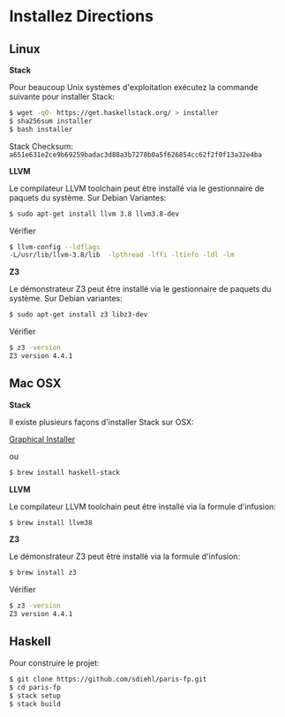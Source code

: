 Installez Directions
====================

Linux
-----

**Stack**

Pour beaucoup Unix systèmes d'exploitation exécutez la commande suivante pour installer Stack:

```bash
$ wget -qO- https://get.haskellstack.org/ > installer
$ sha256sum installer
$ bash installer
```

Stack Checksum: ``a651e631e2ce9b69259badac3d88a3b7278b0a5f626854cc62f2f0f13a32e4ba``

**LLVM**

Le compilateur LLVM toolchain peut être installé via le gestionnaire de paquets
du système. Sur Debian Variantes:

```bash
$ sudo apt-get install llvm 3.8 llvm3.8-dev
```

Vérifier

```bash
$ llvm-config --ldflags
-L/usr/lib/llvm-3.8/lib  -lpthread -lffi -ltinfo -ldl -lm
```

**Z3**

Le démonstrateur Z3 peut être installé via le gestionnaire de paquets du système. Sur Debian
variantes:

```bash
$ sudo apt-get install z3 libz3-dev
```

Vérifier

```bash
$ z3 -version
Z3 version 4.4.1
```

Mac OSX
-------

**Stack**

Il existe plusieurs façons d'installer Stack sur OSX:

[Graphical Installer](https://www.stackage.org/stack/osx-x86_64)

ou

```bash
$ brew install haskell-stack
```

**LLVM**

Le compilateur LLVM toolchain peut être installé via la formule d'infusion:

```bash
$ brew install llvm38
```

**Z3**

Le démonstrateur Z3 peut être installé via la formule d'infusion:

```bash
$ brew install z3
```

Vérifier

```bash
$ z3 -version
Z3 version 4.4.1
```

Haskell
-------

Pour construire le projet:

```bash
$ git clone https://github.com/sdiehl/paris-fp.git
$ cd paris-fp
$ stack setup
$ stack build
```
